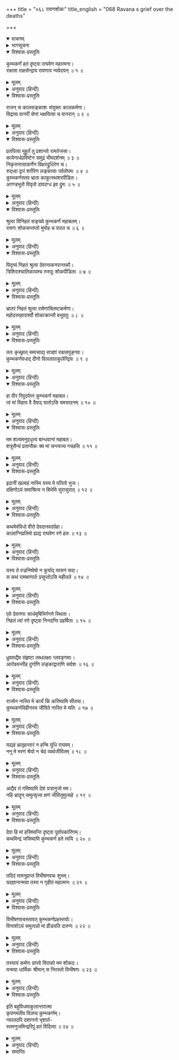 +++
title = "०६८ रावणशोकः"
title_english = "068 Ravana s grief over the deaths"

+++
<details open><summary>वाचनम्</summary>
<div caption="श्रीराम-हरिसीताराममूर्ति-घनपाठिभ्यां वचनम्" class="audioEmbed" src="https://archive.org/download/Ramayana-recitation-Sriram-harisItArAmamUrti-Ghanapaati-v2/Kanda_6/Kanda_6_YK-068-Ravana_s_grief_over_the_deaths__0.mp3"></div>
</details>

<details><summary>भागसूचना</summary>

68. कुम्भकर्णके वधका समाचार सुनकर रावणका विलाप
</details>

<details open><summary>विश्वास-प्रस्तुतिः</summary>

कुम्भकर्णं हतं दृष्ट्वा राघवेण महात्मना।  
राक्षसा राक्षसेन्द्राय रावणाय न्यवेदयन् ॥ १ ॥
</details>

<details><summary>मूलम्</summary>

कुम्भकर्णं हतं दृष्ट्वा राघवेण महात्मना।  
राक्षसा राक्षसेन्द्राय रावणाय न्यवेदयन् ॥ १ ॥
</details>

<details><summary>अनुवाद (हिन्दी)</summary>

महात्मा श्रीरामचन्द्रजीके द्वारा कुम्भकर्णको मारा गया देख राक्षसोंने अपने राजा रावणसे जाकर कहा— ॥ १ ॥
</details>

<details open><summary>विश्वास-प्रस्तुतिः</summary>

राजन् स कालसङ्काशः संयुक्तः कालकर्मणा।  
विद्राव्य वानरीं सेनां भक्षयित्वा च वानरान् ॥ २ ॥
</details>

<details><summary>मूलम्</summary>

राजन् स कालसङ्काशः संयुक्तः कालकर्मणा।  
विद्राव्य वानरीं सेनां भक्षयित्वा च वानरान् ॥ २ ॥
</details>

<details><summary>अनुवाद (हिन्दी)</summary>

‘महाराज! कालके समान भयंकर पराक्रमी कुम्भकर्ण वानरसेनाको भगाकर तथा बहुत-से वानरोंको अपना आहार बनाकर स्वयं भी कालके गालमें चले गये ॥ २ ॥
</details>

<details open><summary>विश्वास-प्रस्तुतिः</summary>

प्रतपित्वा मुहूर्तं तु प्रशान्तो रामतेजसा।  
कायेनार्धप्रविष्टेन समुद्रं भीमदर्शनम् ॥ ३ ॥  
निकृत्तनासाकर्णेन विक्षरद्रुधिरेण च।  
रुद्‍ध्वा द्वारं शरीरेण लङ्कायाः पर्वतोपमः ॥ ४ ॥  
कुम्भकर्णस्तव भ्राता काकुत्स्थशरपीडितः।  
अगण्डभूतो विवृतो दावदग्ध इव द्रुमः ॥ ५ ॥
</details>

<details><summary>मूलम्</summary>

प्रतपित्वा मुहूर्तं तु प्रशान्तो रामतेजसा।  
कायेनार्धप्रविष्टेन समुद्रं भीमदर्शनम् ॥ ३ ॥  
निकृत्तनासाकर्णेन विक्षरद्रुधिरेण च।  
रुद्‍ध्वा द्वारं शरीरेण लङ्कायाः पर्वतोपमः ॥ ४ ॥  
कुम्भकर्णस्तव भ्राता काकुत्स्थशरपीडितः।  
अगण्डभूतो विवृतो दावदग्ध इव द्रुमः ॥ ५ ॥
</details>

<details><summary>अनुवाद (हिन्दी)</summary>

‘वे दो घड़ीतक अपने प्रतापसे तपकर अन्तमें श्रीरामके तेजसे शान्त हो गये। उनका आधा शरीर (धड़) भयानक दिखायी देनेवाले समुद्रमें घुस गया और आधा शरीर (मस्तक) नाक-कान कट जानेसे खून बहाता हुआ लङ्काके द्वारपर पड़ा है। उस शरीरके द्वारा आपके भाई पर्वताकार कुम्भकर्ण लङ्काका द्वार रोककर पड़े हैं। वे श्रीरामके बाणोंसे पीड़ित हो हाथ, पैर और मस्तकसे हीन नंग-धड़ंग धड़के रूपमें परिणत हो दावानलसे दग्ध हुए वृक्षकी भाँति नष्ट हो गये’ ॥ ३—५ ॥
</details>

<details open><summary>विश्वास-प्रस्तुतिः</summary>

श्रुत्वा विनिहतं सङ्ख्ये कुम्भकर्णं महाबलम्।  
रावणः शोकसन्तप्तो मुमोह च पपात च ॥ ६ ॥
</details>

<details><summary>मूलम्</summary>

श्रुत्वा विनिहतं सङ्ख्ये कुम्भकर्णं महाबलम्।  
रावणः शोकसन्तप्तो मुमोह च पपात च ॥ ६ ॥
</details>

<details><summary>अनुवाद (हिन्दी)</summary>

‘महाबली कुम्भकर्ण युद्धस्थलमें मारा गया’ यह सुनकर रावण शोकसे संतप्त एवं मूर्च्छित हो गया और तत्काल पृथ्वीपर गिर पड़ा ॥ ६ ॥
</details>

<details open><summary>विश्वास-प्रस्तुतिः</summary>

पितृव्यं निहतं श्रुत्वा देवान्तकनरान्तकौ।  
त्रिशिराश्चातिकायश्च रुरुदुः शोकपीडिताः ॥ ७ ॥
</details>

<details><summary>मूलम्</summary>

पितृव्यं निहतं श्रुत्वा देवान्तकनरान्तकौ।  
त्रिशिराश्चातिकायश्च रुरुदुः शोकपीडिताः ॥ ७ ॥
</details>

<details><summary>अनुवाद (हिन्दी)</summary>

अपने चाचाके निधनका समाचार सुनकर देवान्तक, नरान्तक, त्रिशिरा और अतिकाय दुःखसे पीड़ित हो फूट-फूटकर रोने लगे ॥ ७ ॥
</details>

<details open><summary>विश्वास-प्रस्तुतिः</summary>

भ्रातरं निहतं श्रुत्वा रामेणाक्लिष्टकर्मणा।  
महोदरमहापार्श्वौ शोकाक्रान्तौ बभूवतुः ॥ ८ ॥
</details>

<details><summary>मूलम्</summary>

भ्रातरं निहतं श्रुत्वा रामेणाक्लिष्टकर्मणा।  
महोदरमहापार्श्वौ शोकाक्रान्तौ बभूवतुः ॥ ८ ॥
</details>

<details><summary>अनुवाद (हिन्दी)</summary>

अनायास ही महान् कर्म करनेवाले श्रीरामके द्वारा भाई कुम्भकर्ण मारे गये, यह सुनकर उसके सौतेले भाई महोदर और महापार्श्व शोकसे व्याकुल हो गये ॥ ८ ॥
</details>

<details open><summary>विश्वास-प्रस्तुतिः</summary>

ततः कृच्छ्रात् समासाद्य सञ्ज्ञां राक्षसपुङ्गवः।  
कुम्भकर्णवधाद् दीनो विललापाकुलेन्द्रियः ॥ ९ ॥
</details>

<details><summary>मूलम्</summary>

ततः कृच्छ्रात् समासाद्य सञ्ज्ञां राक्षसपुङ्गवः।  
कुम्भकर्णवधाद् दीनो विललापाकुलेन्द्रियः ॥ ९ ॥
</details>

<details><summary>अनुवाद (हिन्दी)</summary>

तदनन्तर बड़े कष्टसे होशमें आनेपर राक्षसराज रावण कुम्भकर्णके वधसे दुःखी हो विलाप करने लगा। उसकी सारी इन्द्रियाँ शोकसे व्याकुल हो उठी थीं ॥ ९ ॥
</details>

<details open><summary>विश्वास-प्रस्तुतिः</summary>

हा वीर रिपुदर्पघ्न कुम्भकर्ण महाबल।  
त्वं मां विहाय वै दैवाद् यातोऽसि यमसादनम् ॥ १० ॥
</details>

<details><summary>मूलम्</summary>

हा वीर रिपुदर्पघ्न कुम्भकर्ण महाबल।  
त्वं मां विहाय वै दैवाद् यातोऽसि यमसादनम् ॥ १० ॥
</details>

<details><summary>अनुवाद (हिन्दी)</summary>

(वह रो-रोकर कहने लगा—) ‘हा वीर! हा महाबली कुम्भकर्ण! तुम शत्रुओंके दर्पका दलन करनेवाले थे; किंतु दुर्भाग्यवश मुझे असहाय छोड़कर यमलोकको चल दिये ॥ १० ॥
</details>

<details open><summary>विश्वास-प्रस्तुतिः</summary>

मम शल्यमनुद‍्धृत्य बान्धवानां महाबल।  
शत्रुसैन्यं प्रताप्यैकः क्व मां सन्त्यज्य गच्छसि ॥ ११ ॥
</details>

<details><summary>मूलम्</summary>

मम शल्यमनुद‍्धृत्य बान्धवानां महाबल।  
शत्रुसैन्यं प्रताप्यैकः क्व मां सन्त्यज्य गच्छसि ॥ ११ ॥
</details>

<details><summary>अनुवाद (हिन्दी)</summary>

‘महाबली वीर! तुम मेरा तथा इन भाई-बन्धुओंका कण्टक दूर किये बिना शत्रुसेनाको संतप्त करके मुझे छोड़ अकेले कहाँ चले जा रहे हो? ॥ ११ ॥
</details>

<details open><summary>विश्वास-प्रस्तुतिः</summary>

इदानीं खल्वहं नास्मि यस्य मे पतितो भुजः।  
दक्षिणोऽयं समाश्रित्य न बिभेमि सुरासुरात् ॥ १२ ॥
</details>

<details><summary>मूलम्</summary>

इदानीं खल्वहं नास्मि यस्य मे पतितो भुजः।  
दक्षिणोऽयं समाश्रित्य न बिभेमि सुरासुरात् ॥ १२ ॥
</details>

<details><summary>अनुवाद (हिन्दी)</summary>

‘इस समय मैं अवश्य ही नहींके बराबर हूँ; क्योंकि मेरी दाहिनी बाँह कुम्भकर्ण धराशायी हो गया। जिसका भरोसा करके मैं देवता और असुर किसीसे नहीं डरता था ॥ १२ ॥
</details>

<details open><summary>विश्वास-प्रस्तुतिः</summary>

कथमेवंविधो वीरो देवदानवदर्पहा।  
कालाग्निप्रतिमो ह्यद्य राघवेण रणे हतः ॥ १३ ॥
</details>

<details><summary>मूलम्</summary>

कथमेवंविधो वीरो देवदानवदर्पहा।  
कालाग्निप्रतिमो ह्यद्य राघवेण रणे हतः ॥ १३ ॥
</details>

<details><summary>अनुवाद (हिन्दी)</summary>

‘देवताओं और दानवोंका दर्प चूर करनेवाला ऐसा वीर, जो कालाग्निके समान प्रतीत होता था, आज रणक्षेत्रमें रामके हाथसे कैसे मारा गया? ॥ १३ ॥
</details>

<details open><summary>विश्वास-प्रस्तुतिः</summary>

यस्य ते वज्रनिष्पेषो न कुर्याद् व्यसनं सदा।  
स कथं रामबाणार्तः प्रसुप्तोऽसि महीतले ॥ १४ ॥
</details>

<details><summary>मूलम्</summary>

यस्य ते वज्रनिष्पेषो न कुर्याद् व्यसनं सदा।  
स कथं रामबाणार्तः प्रसुप्तोऽसि महीतले ॥ १४ ॥
</details>

<details><summary>अनुवाद (हिन्दी)</summary>

‘भाई! तुम्हें तो वज्रका प्रहार भी कभी कष्ट नहीं पहुँचा सकता था। वही तुम आज रामके बाणोंसे पीड़ित हो भूतलपर कैसे सो रहे हो? ॥ १४ ॥
</details>

<details open><summary>विश्वास-प्रस्तुतिः</summary>

एते देवगणाः सार्धमृषिभिर्गगने स्थिताः।  
निहतं त्वां रणे दृष्ट्वा निनदन्ति प्रहर्षिताः ॥ १५ ॥
</details>

<details><summary>मूलम्</summary>

एते देवगणाः सार्धमृषिभिर्गगने स्थिताः।  
निहतं त्वां रणे दृष्ट्वा निनदन्ति प्रहर्षिताः ॥ १५ ॥
</details>

<details><summary>अनुवाद (हिन्दी)</summary>

‘आज समराङ्गणमें तुम्हें मारा गया देख आकाशमें खड़े हुए ये ऋषियोंसहित देवता हर्षनाद कर रहे हैं ॥
</details>

<details open><summary>विश्वास-प्रस्तुतिः</summary>

ध्रुवमद्यैव संहृष्टा लब्धलक्षाः प्लवङ्गमाः।  
आरोक्ष्यन्तीह दुर्गाणि लङ्काद्वाराणि सर्वशः ॥ १६ ॥
</details>

<details><summary>मूलम्</summary>

ध्रुवमद्यैव संहृष्टा लब्धलक्षाः प्लवङ्गमाः।  
आरोक्ष्यन्तीह दुर्गाणि लङ्काद्वाराणि सर्वशः ॥ १६ ॥
</details>

<details><summary>अनुवाद (हिन्दी)</summary>

‘निश्चय ही अब अवसर पाकर हर्षसे भरे हुए वानर आज ही लङ्काके समस्त दुर्गम द्वारोंपर चढ़ जायँगे ॥ १६ ॥
</details>

<details open><summary>विश्वास-प्रस्तुतिः</summary>

राज्येन नास्ति मे कार्यं किं करिष्यामि सीतया।  
कुम्भकर्णविहीनस्य जीविते नास्ति मे मतिः ॥ १७ ॥
</details>

<details><summary>मूलम्</summary>

राज्येन नास्ति मे कार्यं किं करिष्यामि सीतया।  
कुम्भकर्णविहीनस्य जीविते नास्ति मे मतिः ॥ १७ ॥
</details>

<details><summary>अनुवाद (हिन्दी)</summary>

‘अब मुझे राज्यसे कोई प्रयोजन नहीं है। सीताको लेकर भी मैं क्या करूँगा? कुम्भकर्णके बिना जीनेका मेरा मन नहीं है ॥ १७ ॥
</details>

<details open><summary>विश्वास-प्रस्तुतिः</summary>

यद्यहं भ्रातृहन्तारं न हन्मि युधि राघवम्।  
ननु मे मरणं श्रेयो न चेदं व्यर्थजीवितम् ॥ १८ ॥
</details>

<details><summary>मूलम्</summary>

यद्यहं भ्रातृहन्तारं न हन्मि युधि राघवम्।  
ननु मे मरणं श्रेयो न चेदं व्यर्थजीवितम् ॥ १८ ॥
</details>

<details><summary>अनुवाद (हिन्दी)</summary>

‘यदि मैं युद्धस्थलमें अपने भाईका वध करनेवाले रामको नहीं मार सकता तो मेरा मर जाना ही अच्छा है। इस निरर्थक जीवनको सुरक्षित रखना कदापि अच्छा नहीं है ॥ १८ ॥
</details>

<details open><summary>विश्वास-प्रस्तुतिः</summary>

अद्यैव तं गमिष्यामि देशं यत्रानुजो मम।  
नहि भ्रातॄन् समुत्सृज्य क्षणं जीवितुमुत्सहे ॥ १९ ॥
</details>

<details><summary>मूलम्</summary>

अद्यैव तं गमिष्यामि देशं यत्रानुजो मम।  
नहि भ्रातॄन् समुत्सृज्य क्षणं जीवितुमुत्सहे ॥ १९ ॥
</details>

<details><summary>अनुवाद (हिन्दी)</summary>

‘मैं आज ही उस देशको जाऊँगा, जहाँ मेरा छोटा भाई कुम्भकर्ण गया है। मैं अपने भाइयोंको छोड़कर क्षणभर भी जीवित नहीं रह सकता ॥ १९ ॥
</details>

<details open><summary>विश्वास-प्रस्तुतिः</summary>

देवा हि मां हसिष्यन्ति दृष्ट्वा पूर्वापकारिणम्।  
कथमिन्द्रं जयिष्यामि कुम्भकर्ण हते त्वयि ॥ २० ॥
</details>

<details><summary>मूलम्</summary>

देवा हि मां हसिष्यन्ति दृष्ट्वा पूर्वापकारिणम्।  
कथमिन्द्रं जयिष्यामि कुम्भकर्ण हते त्वयि ॥ २० ॥
</details>

<details><summary>अनुवाद (हिन्दी)</summary>

‘मैंने पहले देवताओंका अपकार किया था। अब वे मुझे देखकर हँसेंगे। हा कुम्भकर्ण! तुम्हारे मारे जानेपर अब मैं इन्द्रको कैसे जीत सकूँगा? ॥ २० ॥
</details>

<details open><summary>विश्वास-प्रस्तुतिः</summary>

तदिदं मामनुप्राप्तं विभीषणवचः शुभम्।  
यदज्ञानान्मया तस्य न गृहीतं महात्मनः ॥ २१ ॥
</details>

<details><summary>मूलम्</summary>

तदिदं मामनुप्राप्तं विभीषणवचः शुभम्।  
यदज्ञानान्मया तस्य न गृहीतं महात्मनः ॥ २१ ॥
</details>

<details><summary>अनुवाद (हिन्दी)</summary>

‘मैंने महात्मा विभीषणकी कही हुई जिन उत्तम बातोंको अज्ञानवश स्वीकार नहीं किया था, वे मेरे ऊपर आज प्रत्यक्षरूपसे घटित हो रही हैं ॥ २१ ॥
</details>

<details open><summary>विश्वास-प्रस्तुतिः</summary>

विभीषणवचस्तावत् कुम्भकर्णप्रहस्तयोः।  
विनाशोऽयं समुत्पन्नो मां व्रीडयति दारुणः ॥ २२ ॥
</details>

<details><summary>मूलम्</summary>

विभीषणवचस्तावत् कुम्भकर्णप्रहस्तयोः।  
विनाशोऽयं समुत्पन्नो मां व्रीडयति दारुणः ॥ २२ ॥
</details>

<details><summary>अनुवाद (हिन्दी)</summary>

‘जबसे कुम्भकर्ण और प्रहस्तका यह दारुण विनाश उत्पन्न हुआ है, तभीसे विभीषणकी बात याद आकर मुझे लज्जित कर रही है ॥ २२ ॥
</details>

<details open><summary>विश्वास-प्रस्तुतिः</summary>

तस्यायं कर्मणः प्राप्तो विपाको मम शोकदः।  
यन्मया धार्मिकः श्रीमान् स निरस्तो विभीषणः ॥ २३ ॥
</details>

<details><summary>मूलम्</summary>

तस्यायं कर्मणः प्राप्तो विपाको मम शोकदः।  
यन्मया धार्मिकः श्रीमान् स निरस्तो विभीषणः ॥ २३ ॥
</details>

<details><summary>अनुवाद (हिन्दी)</summary>

‘मैंने धर्मपरायण श्रीमान् विभीषणको जो घरसे निकाल दिया था, उसी कर्मका यह शोकदायक परिणाम अब मुझे भोगना पड़ रहा है’ ॥ २३ ॥
</details>

<details open><summary>विश्वास-प्रस्तुतिः</summary>

इति बहुविधमाकुलान्तरात्मा  
कृपणमतीव विलप्य कुम्भकर्णम्।  
न्यपतदपि दशाननो भृशार्त-  
स्तमनुजमिन्द्ररिपुं हतं विदित्वा ॥ २४ ॥
</details>

<details><summary>मूलम्</summary>

इति बहुविधमाकुलान्तरात्मा  
कृपणमतीव विलप्य कुम्भकर्णम्।  
न्यपतदपि दशाननो भृशार्त-  
स्तमनुजमिन्द्ररिपुं हतं विदित्वा ॥ २४ ॥
</details>

<details><summary>अनुवाद (हिन्दी)</summary>

इस प्रकार भाँति-भाँतिसे दीनतापूर्वक अत्यन्त विलाप करके व्याकुलचित्त हुआ दशमुख रावण अपने छोटे भाई इन्द्रशत्रु कुम्भकर्णके वधका स्मरण करके बहुत ही व्यथित हो पुनः पृथ्वीपर गिर पड़ा ॥ २४ ॥
</details>

<details><summary>समाप्तिः</summary>

इत्यार्षे श्रीमद्रामायणे वाल्मीकीये आदिकाव्ये युद्धकाण्डेऽष्टषष्टितमः सर्गः ॥ ६८ ॥  
इस प्रकार श्रीवाल्मीकिनिर्मित आर्षरामायण आदिकाव्यके युद्धकाण्डमें अड़सठवाँ सर्ग पूरा हुआ ॥ ६८ ॥
</details>

